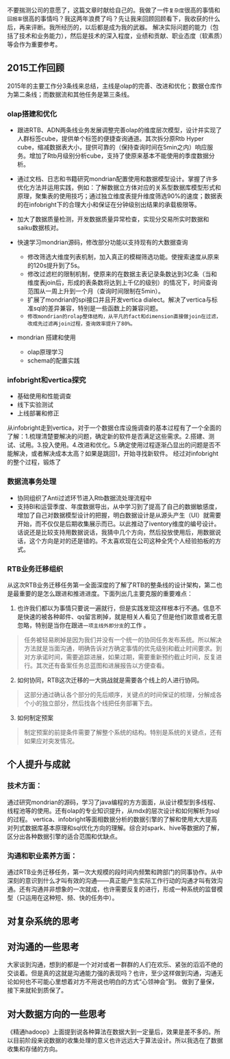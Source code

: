 不要揣测公司的意愿了，这篇文章时献给自己的。我做了一件``复杂度``很高的事情和``回报率``很高的事情吗？我这两年浪费了吗？先让我来回顾回顾看下，我收获的什么后，再来评断。我所经历的，以后都是成为我的武器。
解决实际问题的能力（包括了技术和业务能力），然后是技术的深入程度，业绩和贡献、职业态度（软素质）等会作为重要参考。

## 2015工作回顾
2015年的主要工作分3条线来总结，主线是olap的完善、改进和优化；数据仓库作为第二条线；而数据流和其他任务是第三条线。

### olap搭建和优化

- 跟进RTB、ADN两条线业务发展调整完善olap的维度层次模型，设计并实现了人群标签cube，提供单个标签的便捷查询通道。其次拆分原Rtb Hyper cube，缩减数据表大小，提供可靠的（保持查询时间在5min之内）响应服务。增加了Rtb月级别分析cube，支持了使原来基本不能使用的季度数据分析。
- 通过文档、日志和书籍研究mondrian配置使用和数据模型设计。掌握了许多优化方法并运用实践，例如：了解数据立方体对应的关系型数据库模型形式和原理，聚集表的使用技巧；通过独立维度表提升维度筛选90%的速度；数据表的在infobright下的合理大小和保证在分钟级别出结果的承载极限等。
- 加大了数据质量检测，开发数据质量异常检查，实现分交易所实时数据和saiku数据核对。
- 快速学习mondrian源码，修改部分功能以支持现有的大数据查询
	+ 修改筛选大维度列表机制，加入真正的模糊筛选功能。使搜索速度从原来的120s提升到了5s。
	+ 修改过滤栏的限制机制，使原来的在数据主表记录条数达到3亿条（当和维度表join后，形成的表条数将达到上千亿的级别）的情况下，时间查询范围从一周上升到一个月（查询时间限制在5min）。
	+ 扩展了mondrian的spi接口并且开发vertica dialect。解决了vertica与标准sql的差异兼容，特别是一些函数上的兼容问题。
	+ ``修改mondrian的rolap整体结构，从平凡的fact和dimension直接做join在过滤，改成先过滤再join过程，查询效率提升了80%。``
	
- mondrian 搭建和使用
	+ olap原理学习
	+ schema的配置实践
	
### infobright和vertica探究
- 基础使用和性能调查
- 线下实验测试
- 上线部署和修正

从infobright走到vertica，对于一个数据仓库设施调查的基本过程有了一个全面的了解：1.梳理清楚要解决的问题，确定新的软件是否满足这些需求。2.搭建、测试、试用。3.投入使用。4.改进和优化。5.确定使用过程逐渐凸显出的问题是否不能解决，或者解决成本太高？如果是跳回1，开始寻找新软件。
经过对infobright的整个过程，锻炼了

### 数据流事务处理
- 协同组织了Anti过滤环节进入Rtb数据流处理流程中
- 支持BI和运营季度、年度数据导出，从中学习到了提高了自己的数据敏感度，增加了自己对数据模型设计的把握，明白数据设计是从源头产生（UI）就需要开始，而不仅仅是后期收集展示而已。以此推动了iventory维度的编号设计。
话说还是比较支持用数据说话，我猜中几个方向，然后投放使用后，用数据说话，这个方向是对的还是错的。不太喜欢现在公司这种全凭个人经验拍板的方式。

### RTB业务迁移组织

从这次RTB业务迁移任务第一全面深度的了解了RTB的整条线的设计架构，第二也是最重要的是怎么跟进和推进进度。下面列出几主要克服的重要难点：

1. 也许我们都以为事情只要说一遍就行，但是实践发现这样根本行不通。信息不是快速的被各种邮件、qq留言刷掉，就是相关人看见了但是他们故意或者无意忽略，特别是当你在跟进``一项主线外即分支``的工作 。
> 任务被轻易刷掉是因为我们并没有一个统一的协同任务发布系统。所以解决方法就是当面沟通，明确告诉对方确定事情的优先级别和截止时间要求。到对方承诺时间，需要追踪进展，如果过期，需要重新预约截止时间，反复进行。其次还有备案任务总蓝图和进展报告以方便查看。

2. 如何协同，RTB这次迁移的一大挑战就是需要各个线上的人进行协同。
> 这部分通过确认各个部分的先后顺序，关键点的时间保证的梳理，分解成各个小的独立部分，然后找各个线把任务部署下去。

3. 如何制定预案
> 制定预案的前提条件需要了解整个系统的结构。特别是系统的关键点，还有如果应对突发情况。


## 个人提升与成就
### 技术方面：
通过研究mondrian的源码，学习了java编程的方方面面，从设计模型到多线程、线程池等的使用。还有olap的专业知识提升，从mdx的层次设计和如何解析为sql的过程。
vertica、infobright等面相数据分析的数据引擎的了解和使用大大提高对列式数据库基本原理和sql优化方向的理解。综合对spark、hive等数据的了解，区分出各种数据引擎的适合范围和优缺点。
### 沟通和职业素养方面：
通过RTB业务迁移任务，第一次大规模的段时间内频繁和跨部门的同事协作。从中深刻的意识到什么才叫有效的沟通——真正能产生实际工作行动的沟通才叫有效沟通。还有沟通并非想象的一次就成，也许需要反复的进行，形成一种系统的监督模型（只运用在这种短、频、快的任务中）。

## 对复杂系统的思考
## 对沟通的一些思考
大家谈到沟通，想到的都是一个对对或者一群群的人们在欢乐、紧张的滔滔不绝的交谈着。但是真的这就是沟通能力强的表现吗？也许，至少这样做到沟通，沟通无论如何也不可能心里想着对方不用说也明白的方式“心领神会”到。
做到了量保，接下来就轮到质保了。
## 对大数据方向的一些思考
《精通hadoop》上面提到说各种算法在数据大到一定量后，效果是差不多的。所以目前阶段来说数据的收集处理的意义也许远远大于算法设计。所以我选在了数据收集和存储的方向。